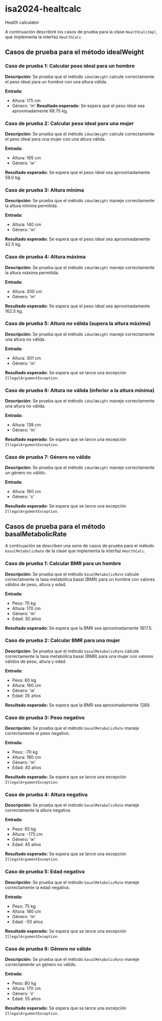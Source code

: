 # isa2024-healtcalc
Health calculator

A continuación describiré los casos de prueba para la clase `HealthCalcImpl`, que implementa la interfaz `HealthCalc`.

## Casos de prueba para el método idealWeight

### Caso de prueba 1: Calcular peso ideal para un hombre

**Descripción:** Se prueba que el método `idealWeight` calcule correctamente el peso ideal para un hombre con una altura válida.

**Entrada:**
- Altura: 175 cm
- Género: 'm'
**Resultado esperado:** Se espera que el peso ideal sea aproximadamente 68.75 kg.

### Caso de prueba 2: Calcular peso ideal para una mujer

**Descripción:** Se prueba que el método `idealWeight` calcule correctamente el peso ideal para una mujer con una altura válida.

**Entrada:**
- Altura: 165 cm
- Género: 'w'

**Resultado esperado:** Se espera que el peso ideal sea aproximadamente 59.0 kg.

### Caso de prueba 3: Altura mínima

**Descripción:** Se prueba que el método `idealWeight` maneje correctamente la altura mínima permitida.

**Entrada:**
- Altura: 140 cm
- Género: 'm'

**Resultado esperado:** Se espera que el peso ideal sea aproximadamente 42.5 kg.


### Caso de prueba 4: Altura máxima

**Descripción:** Se prueba que el método `idealWeight` maneje correctamente la altura máxima permitida.

**Entrada:**
- Altura: 300 cm
- Género: 'm'

**Resultado esperado:** Se espera que el peso ideal sea aproximadamente 162.5 kg.

### Caso de prueba 5: Altura no válida (supera la altura máxima)

**Descripción:** Se prueba que el método `idealWeight` maneje correctamente una altura no válida.

**Entrada:**
- Altura: 301 cm
- Género: 'm'

**Resultado esperado:** Se espera que se lance una excepción `IllegalArgumentException`.

### Caso de prueba 6: Altura no válida (inferior a la altura mínima)

**Descripción:** Se prueba que el método `idealWeight` maneje correctamente una altura no válida.

**Entrada:**
- Altura: 139 cm
- Género: 'm'

**Resultado esperado:** Se espera que se lance una excepción `IllegalArgumentException`.

### Caso de prueba 7: Género no válido

**Descripción:** Se prueba que el método `idealWeight` maneje correctamente un género no válido.

**Entrada:**
- Altura: 160 cm
- Género: 'x'

**Resultado esperado:** Se espera que se lance una excepción `IllegalArgumentException`.

## Casos de prueba para el método basalMetabolicRate

A continuación se describen una serie de casos de prueba para el método `basalMetabolicRate` de la clase que implementa la interfaz `HealthCalc`.

### Caso de prueba 1: Calcular BMR para un hombre

**Descripción:** Se prueba que el método `basalMetabolicRate` calcule correctamente la tasa metabólica basal (BMR) para un hombre con valores válidos de peso, altura y edad.

**Entrada:**
- Peso: 70 kg
- Altura: 170 cm
- Género: 'm'
- Edad: 30 años

**Resultado esperado:** Se espera que la BMR sea aproximadamente 1617.5.

### Caso de prueba 2: Calcular BMR para una mujer

**Descripción:** Se prueba que el método `basalMetabolicRate` calcule correctamente la tasa metabólica basal (BMR) para una mujer con valores válidos de peso, altura y edad.

**Entrada:**
- Peso: 60 kg
- Altura: 160 cm
- Género: 'w'
- Edad: 35 años

**Resultado esperado:** Se espera que la BMR sea aproximadamente 1289.

### Caso de prueba 3: Peso negativo

**Descripción:** Se prueba que el método `basalMetabolicRate` maneje correctamente el peso negativo.

**Entrada:**
- Peso: -70 kg
- Altura: 180 cm
- Género: 'm'
- Edad: 40 años

**Resultado esperado:** Se espera que se lance una excepción `IllegalArgumentException`.

### Caso de prueba 4: Altura negativa

**Descripción:** Se prueba que el método `basalMetabolicRate` maneje correctamente la altura negativa.

**Entrada:**
- Peso: 65 kg
- Altura: -175 cm
- Género: 'w'
- Edad: 45 años

**Resultado esperado:** Se espera que se lance una excepción `IllegalArgumentException`.

### Caso de prueba 5: Edad negativa

**Descripción:** Se prueba que el método `basalMetabolicRate` maneje correctamente la edad negativa.

**Entrada:**
- Peso: 75 kg
- Altura: 180 cm
- Género: 'm'
- Edad: -50 años

**Resultado esperado:** Se espera que se lance una excepción `IllegalArgumentException`.

### Caso de prueba 6: Género no válido

**Descripción:** Se prueba que el método `basalMetabolicRate` maneje correctamente un género no válido.

**Entrada:**
- Peso: 80 kg
- Altura: 170 cm
- Género: 'x'
- Edad: 55 años

**Resultado esperado:** Se espera que se lance una excepción `IllegalArgumentException`.